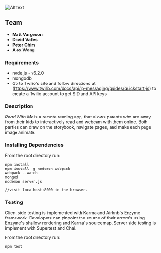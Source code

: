 ![Alt text](/client/assets/readwithme-logo.png "Read With Me Logo")

## Team
* **Matt Vargeson**
* **David Valles**
* **Peter Chim**
* **Alex Wong**

### Requirements
* node.js - v6.2.0
* mongodb
* Go to Twilio's site and follow directions at (https://www.twilio.com/docs/api/ip-messaging/guides/quickstart-js) to create a Twilio account to get SID and API keys

### Description
*Read With Me* is a remote reading app, that allows parents who are away from their kids to interactively read and webcam with them online. Both parties can draw on the storybook, navigate pages, and make each page image animate.

### Installing Dependencies

From the root directory run:
```
npm install
npm install -g nodemon webpack
webpack --watch
mongod
nodemon server.js

//visit localhost:8000 in the browser.
```
### Testing
Client side testing is implemented with Karma and Airbnb's Enzyme framework. Developers can pinpoint the source of their errors's using Enzyme's shallow rendering and Karma's sourcemap. Server side testing is implement with Supertest and Chai.


From the root directory run:
```
npm test
